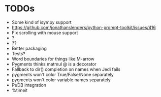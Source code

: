 # TODOs

- Some kind of isympy support
- https://github.com/jonathanslenders/python-prompt-toolkit/issues/416
- Fix scrolling with mouse support
- ?
- ??
- Better packaging
- Tests?
- Word boundaries for things like M-arrow
- Pygments thinks matmul @ is a decorator
- Fallback to dir() completion on names when Jedi fails
- pygments won't color True/False/None separately
- pygments won't color variable names separately
- PuDB integration
- %timeit
